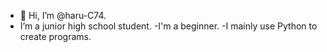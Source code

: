 - 👋 Hi, I’m @haru-C74.
- I’m a junior high school student.
-I'm a beginner.
-I mainly use Python to create programs.
